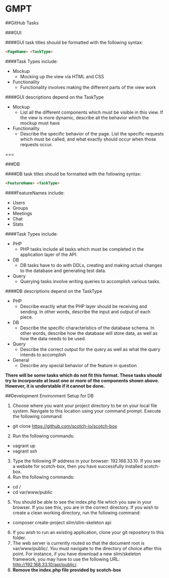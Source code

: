 # GMPT

##GitHub Tasks

###GUI

####GUI task titles should be formatted with the following syntax:

``` html
<PageName> <TaskType> 
```
####Task Types include:
+ Mockup
  - Mocking up the view via HTML and CSS
+ Functionality
  - Functionality involves making the different parts of the view work

####GUI descriptions depend on the TaskType
+ Mockup
  - List all the different components which must be visible in this view. If the view is more dynamic, describe all the behavior which the mockup must have
+ Functionality
  - Describe the specific behavior of the page. List the specific requests which must be called, and what exactly should occur when those requests occur. 

===

###DB

####DB task titles should be formatted with the following syntax:

``` html
<FeatureName> <TaskType> 
```
####FeatureNames include:
+ Users
+ Groups
+ Meetings
+ Chat
+ Stats

####Task Types include:
+ PHP
  - PHP tasks include all tasks which must be completed in the application layer of the API.
+ DB
  - DB tasks have to do with DDLs, creating and making actual changes to the database and generating test data.
+ Query
  - Querying tasks involve writing queries to accomplish various tasks.


####DB descriptions depend on the TaskType
+ PHP
  - Describe exactly what the PHP layer should be receiving and sending. In other words, describe the input and output of each piece.
+ DB
  - Describe the specific characteristics of the database schema. In other words, describe how the database will store data, as well as how the data needs to be used.
+ Query
  - Describe the correct output for the query as well as what the query intends to accomplish
+ General
  - Describe any special behavior of the feature in question

__There will be some tasks which do not fit this format. These tasks should try to incorporate at least one or more of the components shown above. However, it is understable if it cannot be done.__


##Development Environment Setup for DB

1. Choose where you want your project directory to be on your local file system. Navigate to this location using your command prompt. Execute the following command:
  * git clone https://github.com/scotch-io/scotch-box
2. Run the following commands:
  * vagrant up
  * vagrant ssh
3. Type the following IP address in your browser: 192.168.33.10. If you see a website for scotch-box, then you have successfully installed scotch-box.
4. Run the following commands:
  * cd /
  * cd var/www/public
5. You should be able to see the index.php file which you saw in your browser. If you see this, you are in the correct directory. If you wish to create a clean working directory, run the following command: 
  * composer create-project slim/slim-skeleton api
6. If you wish to run an existing application, clone your git repository to this folder.
7. The web server is currently routed so that the document root is var/www/public/. You must navigate to the directory of choice after this point. For instance, if you have download a new slim/skeleton framework, you may have to use the following URL: http://192.168.33.10/api/public/.
8. __Remove the index.php file provided by scotch-box__
